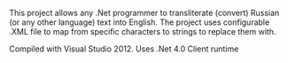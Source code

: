 This project allows any .Net programmer to transliterate (convert) Russian (or any other language) text into English.
The project uses configurable .XML file to map from specific characters to strings to replace them with.

Compiled with Visual Studio 2012.
Uses .Net 4.0 Client runtime